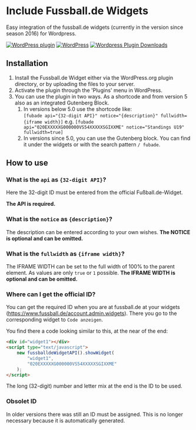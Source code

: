 # Include Fussball.de Widgets

Easy integration of the fussball.de widgets (currently in the version since season 2016) for Wordpress.

[![WordPress plugin](https://img.shields.io/wordpress/plugin/v/include-fussball-de-widgets.svg?style=flat-square)](https://wordpress.org/plugins/include-fussball-de-widgets)
[![WordPress](https://img.shields.io/wordpress/v/include-fussball-de-widgets.svg?style=flat-square)](https://wordpress.org/plugins/include-fussball-de-widgets)
[![Wordpress Plugin Downloads](https://img.shields.io/wordpress/plugin/dt/include-fussball-de-widgets.svg)](https://wordpress.org/plugins/include-fussball-de-widgets)

## Installation

1. Install the Fussball.de Widget either via the WordPress.org plugin directory, or by uploading the files to your server.
1. Activate the plugin through the 'Plugins' menu in WordPress.
1. You can use the plugin in two ways. As a shortcode and from version 5 also as an integrated Gutenberg Block.
   1. In versions below 5.0 use the shortcode like:  
      `[fubade api="{32-digit API}" notice="{description}" fullwidth={iframe width}]`
      e.g. `[fubade api="020EXXXXXG000000VS54XXXXXSGIXXME" notice="Standings U19" fullwidth=true]`
   1. In versions since 5.0, you can use the Gutenberg block. You can find it under the widgets or with the search pattern `/ fubade`.

## How to use

### What is the `api` as `{32-digit API}`?

Here the 32-digit ID must be entered from the official Fußball.de-Widget.

**The API is required.**

### What is the `notice` as `{description}`?

The description can be entered according to your own wishes.
**The NOTICE is optional and can be omitted.**

### What is the `fullwidth` as `{iframe width}`?

The IFRAME WIDTH can be set to the full width of 100% to the parent element.
As values are only `true` or `1` possible.
**The IFRAME WIDTH is optional and can be omitted.**

### Where can I get the official ID?

You can get the required ID when you are at fussball.de at your widgets (<https://www.fussball.de/account.admin.widgets>). There you go to the corresponding widget to `Code anzeigen`.

You find there a code looking similar to this, at the near of the end:

```html
<div id="widget1"></div>
<script type="text/javascript">
	new fussballdeWidgetAPI().showWidget(
		"widget1",
		"020EXXXXXG000000VS54XXXXXSGIXXME"
	);
</script>
```

The long (32-digit) number and letter mix at the end is the ID to be used.

### Obsolet ID

In older versions there was still an ID must be assigned. This is no longer necessary because it is automatically generated.
